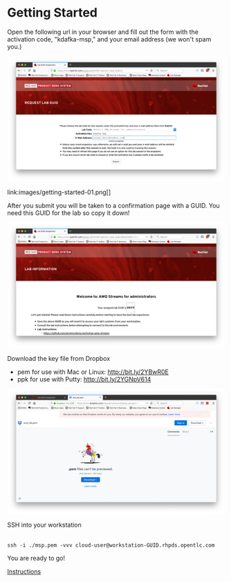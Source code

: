 # Getting Started

Open the following url in your browser and fill out the form with the activation code, "kdafka-msp," and your email address (we won't spam you.)

![Getting Started Form](images/getting-started-01.png "Step 1")

link:images/getting-started-01.png[]

After you submit you will be taken to a confirmation page with a GUID.  You need this GUID for the lab so copy it down!

![GUID](images/getting-started-02.png "Step 1 - GUID")

Download the key file from Dropbox

* pem for use with Mac or Linux: http://bit.ly/2YBwR0E
* ppk for use with Putty: http://bit.ly/2YGNpV614

![Dopbbox](images/getting-started-03.png "Step 3 - Download pem file")

SSH into your workstation

```shell

ssh -i ./msp.pem -vvv cloud-user@workstation-GUID.rhpds.opentlc.com

```

You are ready to go!

[Instructions](README.adoc)
